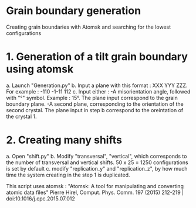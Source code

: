 # Grain boundary generation
Creating grain boundaries with Atomsk and searching for the lowest configurations

# 1. Generation of a tilt grain boundary using atomsk
a. Launch "Generation.py"
b. Input a plane with this format : XXX YYY ZZZ. For example : -110 -1-11 112
c. Input either :
-A misorientation angle, followed with "°" symbol. Example : 15°. The plane input correspond to the grain boundary plane.
-A second plane, corresponding to the orientation of the second crystal. The plane input in step b correspond to the oreintation of the crystal 1.

# 2. Creating many shifts
a. Open "shift.py"
b. Modify "transversal", "vertical", which corresponds to the number of transversal and vertical shifts. 50 x 25 = 1250 configurations is set by default
c. modify "replication_y" and "replication_z", by how much time the system creating in the step 1 is duplicated.


This script uses atomsk :
"Atomsk: A tool for manipulating and converting atomic data files"
Pierre Hirel, Comput. Phys. Comm. 197 (2015) 212-219 | doi:10.1016/j.cpc.2015.07.012
